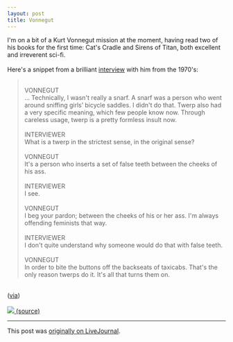```yaml
---
layout: post
title: Vonnegut
---
```


I'm on a bit of a Kurt Vonnegut mission at the moment, having read two of his books for the first time: Cat's Cradle and Sirens of Titan, both excellent and irreverent sci-fi.<br/><br/>Here's a snippet from a brilliant <a href="http://theparisreview.org/viewinterview.php/prmMID/3605" rel="nofollow">interview</a> with him from the 1970's: <blockquote><br/>VONNEGUT<br/>... Technically, I wasn't really a snarf. A snarf was a person who went around sniffing girls’ bicycle saddles. I didn't do that. Twerp also had a very specific meaning, which few people know now. Through careless usage, twerp is a pretty formless insult now.<br/><br/>INTERVIEWER<br/>What is a twerp in the strictest sense, in the original sense?<br/><br/>VONNEGUT<br/>It's a person who inserts a set of false teeth between the cheeks of his ass.<br/><br/>INTERVIEWER<br/>I see.<br/><br/>VONNEGUT<br/>I beg your pardon; between the cheeks of his or her ass. I'm always offending feminists that way.<br/><br/>INTERVIEWER<br/>I don't quite understand why someone would do that with false teeth.<br/><br/>VONNEGUT<br/>In order to bite the buttons off the backseats of taxicabs. That's the only reason twerps do it. It's all that turns them on.<br/></blockquote><br/>(<a href="http://www.cynical-c.com/?p=16525" rel="nofollow">via</a>)<br/><br/><a href="https://upload.wikimedia.org/wikipedia/commons/5/5e/Kurt_Vonnegut_1972.jpg" rel="nofollow"><img src="https://upload.wikimedia.org/wikipedia/commons/5/5e/Kurt_Vonnegut_1972.jpg"/> (source)</a>

<p><hr></p><p>This post was <a href="http://ferkeltongs.livejournal.com/30729.html">originally on LiveJournal</a>.</p>
